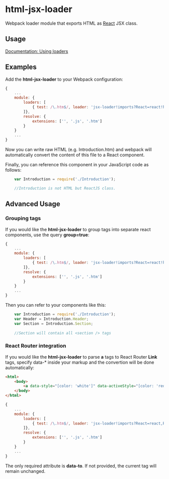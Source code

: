 # html-jsx-loader

Webpack loader module that exports HTML as [React](http://facebook.github.io/react/) JSX class.

## Usage

[Documentation: Using loaders](http://webpack.github.io/docs/using-loaders.html)

## Examples

Add the **html-jsx-loader** to your Webpack configuration:

``` javascript
{
	...
	module: { 
		loaders: [
			{ test: /\.htm$/, loader: 'jsx-loader!imports?React=react!html-jsx-loader'}
		]},
		resolve: {
			extensions: ['', '.js', '.htm']
		}
	}
	...
}
```

Now you can write raw HTML (e.g. Introduction.htm) and webpack will automatically convert the content of this file to a React component.

Finally, you can reference this component in your JavaScript code as follows:

``` javascript
	var Introduction = require('./Introduction'); 

	//Introduction is not HTML but ReactJS class.
```

## Advanced Usage

### Grouping tags

If you would like the **html-jsx-loader** to group tags into separate react components, use the query **group=true**:

``` javascript
{
	...
	module: { 
		loaders: [
			{ test: /\.htm$/, loader: 'jsx-loader!imports?React=react!html-jsx-loader?query=true'}
		]},
		resolve: {
			extensions: ['', '.js', '.htm']
		}
	}
	...
}
```

Then you can refer to your components like this:

``` javascript
	var Introduction = require('./Introduction'); 
	var Header = Introduction.Header;
	var Section = Introduction.Section;
	
	//Section will contain all <section /> tags
```

### React Router integration

If you would like the **html-jsx-loader** to parse **a** tags to React Router **Link** tags, specify data-* inside your markup and the convertion will be done automatically:


``` html
<html>
	<body>
		<a data-style="[color: 'white']" data-activeStyle="[color: 'red']" to="user" params="[userId: user.id]" query="[foo: bar]">[user.name]</a>
	</body>
</html>
```

``` javascript
{
	...
	module: { 
		loaders: [
			{ test: /\.htm$/, loader: 'jsx-loader!imports?React=react,Router=react-router,Link=>Router.Link!html-jsx-loader'}
		]},	
		resolve: {
			extensions: ['', '.js', '.htm']
		}
	}
	...
}
```

The only required attribute is **data-to**. If not provided, the current tag will remain unchanged.


